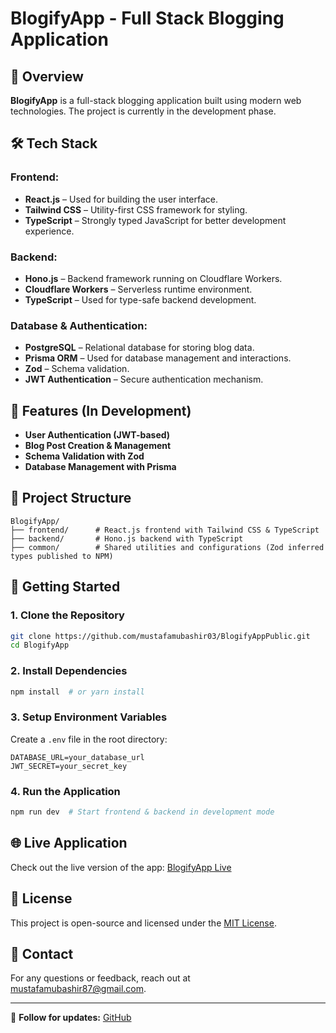 # BlogifyApp - Full Stack Blogging Application

## 🚀 Overview
**BlogifyApp** is a full-stack blogging application built using modern web technologies. The project is currently in the development phase.

## 🛠 Tech Stack
### **Frontend:**
- **React.js** – Used for building the user interface.
- **Tailwind CSS** – Utility-first CSS framework for styling.
- **TypeScript** – Strongly typed JavaScript for better development experience.

### **Backend:**
- **Hono.js** – Backend framework running on Cloudflare Workers.
- **Cloudflare Workers** – Serverless runtime environment.
- **TypeScript** – Used for type-safe backend development.

### **Database & Authentication:**
- **PostgreSQL** – Relational database for storing blog data.
- **Prisma ORM** – Used for database management and interactions.
- **Zod** – Schema validation.
- **JWT Authentication** – Secure authentication mechanism.

## 📌 Features (In Development)
- **User Authentication (JWT-based)**
- **Blog Post Creation & Management**
- **Schema Validation with Zod**
- **Database Management with Prisma**

## 📂 Project Structure
```
BlogifyApp/
├── frontend/      # React.js frontend with Tailwind CSS & TypeScript
├── backend/       # Hono.js backend with TypeScript
├── common/        # Shared utilities and configurations (Zod inferred types published to NPM)
```

## 🚀 Getting Started
### **1. Clone the Repository**
```sh
git clone https://github.com/mustafamubashir03/BlogifyAppPublic.git
cd BlogifyApp
```
### **2. Install Dependencies**
```sh
npm install  # or yarn install
```
### **3. Setup Environment Variables**
Create a `.env` file in the root directory:
```env
DATABASE_URL=your_database_url
JWT_SECRET=your_secret_key
```
### **4. Run the Application**
```sh
npm run dev  # Start frontend & backend in development mode
```

## 🌐 Live Application
Check out the live version of the app:
[BlogifyApp Live](https://blogify-app-azure.vercel.app/)

## 🐝 License
This project is open-source and licensed under the [MIT License](LICENSE).

## 💎 Contact
For any questions or feedback, reach out at [mustafamubashir87@gmail.com](mailto:mustafamubashir87@gmail.com).

---
🔗 **Follow for updates:** [GitHub](https://github.com/mustafamubashir03)

